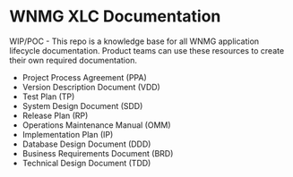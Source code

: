 # WNMG XLC Documentation
WIP/POC - This repo is a knowledge base for all WNMG application lifecycle documentation. Product teams can use these resources to create their own required documentation. 

* Project Process Agreement (PPA)
* Version Description Document (VDD)
* Test Plan (TP)
* System Design Document (SDD)
* Release Plan (RP)
* Operations Maintenance Manual (OMM)
* Implementation Plan (IP)
* Database Design Document (DDD)
* Business Requirements Document (BRD)
* Technical Design Document (TDD)
